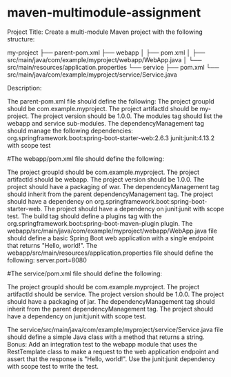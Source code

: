 # maven-multimodule-assignment

Project Title: Create a multi-module Maven project with the following structure:

my-project
├── parent-pom.xml
├── webapp
│   ├── pom.xml
│   ├── src/main/java/com/example/myproject/webapp/WebApp.java
│   └── src/main/resources/application.properties
└── service
    ├── pom.xml
    └── src/main/java/com/example/myproject/service/Service.java



Description:

The parent-pom.xml file should define the following:
The project groupId should be com.example.myproject.
The project artifactId should be my-project.
The project version should be 1.0.0.
The modules tag should list the webapp and service sub-modules.
The dependencyManagement tag should manage the following dependencies:
org.springframework.boot:spring-boot-starter-web:2.6.3
junit:junit:4.13.2 with scope test

#The webapp/pom.xml file should define the following:

The project groupId should be com.example.myproject.
The project artifactId should be webapp.
The project version should be 1.0.0.
The project should have a packaging of war.
The dependencyManagement tag should inherit from the parent dependencyManagement tag.
The project should have a dependency on org.springframework.boot:spring-boot-starter-web.
The project should have a dependency on junit:junit with scope test.
The build tag should define a plugins tag with the org.springframework.boot:spring-boot-maven-plugin plugin.
The webapp/src/main/java/com/example/myproject/webapp/WebApp.java file should define a basic Spring Boot web application with a single endpoint that returns "Hello, world!".
The webapp/src/main/resources/application.properties file should define the following:
server.port=8080

#The service/pom.xml file should define the following:

The project groupId should be com.example.myproject.
The project artifactId should be service.
The project version should be 1.0.0.
The project should have a packaging of jar.
The dependencyManagement tag should inherit from the parent dependencyManagement tag.
The project should have a dependency on junit:junit with scope test.

The service/src/main/java/com/example/myproject/service/Service.java file should define a simple Java class with a method that returns a string.
Bonus: Add an integration test to the webapp module that uses the RestTemplate class to make a request to the web application endpoint and assert that the response is "Hello, world!". Use the junit:junit dependency with scope test to write the test.


